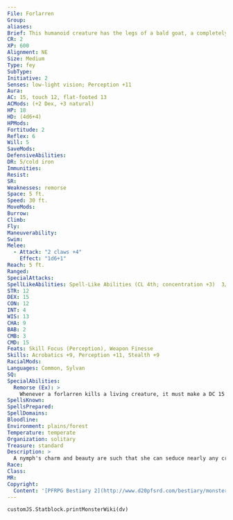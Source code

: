 ```yaml
---
File: Forlarren
Group: 
aliases: 
Brief: This humanoid creature has the legs of a bald goat, a completely hairless body, and a horned head with a sinister expression.
CR: 2
XP: 600
Alignment: NE
Size: Medium
Type: fey
SubType: 
Initiative: 2
Senses: low-light vision; Perception +11
Aura: 
AC: 15, touch 12, flat-footed 13
ACMods: (+2 Dex, +3 natural)
HP: 18
HD: (4d6+4)
HPMods: 
Fortitude: 2
Reflex: 6
Will: 5
SaveMods: 
DefensiveAbilities: 
DR: 5/cold iron
Immunities: 
Resist: 
SR: 
Weaknesses: remorse
Space: 5 ft.
Speed: 30 ft.
MoveMods: 
Burrow: 
Climb: 
Fly: 
Maneuverability: 
Swim: 
Melee: 
  - Attack: "2 claws +4"
    Effect: "1d6+1"
Reach: 5 ft.
Ranged: 
SpecialAttacks: 
SpellLikeAbilities: Spell-Like Abilities (CL 4th; concentration +3)  3/day-heat metal (DC 11)
STR: 12
DEX: 15
CON: 12
INT: 4
WIS: 13
CHA: 9
BAB: 2
CMB: 3
CMD: 15
Feats: Skill Focus (Perception), Weapon Finesse
Skills: Acrobatics +9, Perception +11, Stealth +9
RacialMods: 
Languages: Common, Sylvan
SQ: 
SpecialAbilities:
  Remorse (Ex): >
    Whenever a forlarren kills a living creature, it must make a DC 15 Will save to avoid becoming overwhelmed with remorse. If it fails this save, the forlarren becomes nauseated for 1d6 rounds. This is a mind-affecting effect.
SpellsKnown: 
SpellsPrepared: 
SpellDomains: 
Bloodline: 
Environment: plains/forest
Temperature: temperate
Organization: solitary
Treasure: standard
Description: >
  A nymph's charm and beauty are such that she can seduce nearly any creature that she sets her attentions on-and often, unfortunately, creatures she would rather not consort with.  When a nymph catches the attention of a fiend and the fiend takes advantage of the creature, the resulting offspring is not always a half-fiend.  Roughly one in 20 such incidents results instead in a strange creature known as a forlarren-a unique creature that possesses its own unusual abilities and qualities.  Few nymphs survive the ordeal of giving birth to a forlarren- those who do might attempt to raise their children in loving environments, but the evil that lurks in a forlarren's soul is powerful. In most cases where a nymph attempts to raise a forlarren child, it's only a matter of time before the forlarren grows resentful and its evil nature compels it to murder its mother.  Most forlarrens are female, and few are capable of conceiving children of their own. A forlarren grows to adulthood with astonishing speed, reaching full growth in only a year-even those who come into the world as orphans are capable of defending themselves and seeking out food. Yet despite the rapidity with which they reach maturity, few forlarrens survive to adulthood. Cast out from both sylvan and fiendish society, the typical forlarren is a lonely creature, cursed by its own existence. It detests itself and everything it sees, and soon becomes consumed by hatred of life itself. The forlarren vents its rage on good and evil alike, lashing out at anything that approaches it.  The forlarren attacks with its clawed hands, typically focusing on a single opponent at a time and attacking until it or its opponent is slain. Yet curiously, when a forlarren succeeds in killing an opponent, the kindly traits of its fey mother sometimes surface, and it shows profound remorse for its cruelty. With such a pendulum of erratic behavior, it is no wonder that forlarrens are all but incapable of forming lasting friendships-even with others of their own kind.  The majority of forlarrens inherit little in the way of the magical abilities possessed by their fey mothers, but they do gain a small measure of the powers of their fiendish fathers. In most cases, this manifests as the ability to use heat metal three times per day, but some forlarren instead gain a different spell-like ability chosen from the following list: chill metal, flame blade, flaming sphere, gust of wind, summon swarm, or warp wood.  A forlarren stands 6 feet tall and weighs about 160 pounds.  In theory, these creatures can live for hundreds of years, but most perish through violence before they turn 10.
Race: 
Class: 
MR: 
Copyright:
  Content: '[PFRPG Bestiary 2](http://www.d20pfsrd.com/bestiary/monster-listings/fey/forlarren)'
---
```

```dataviewjs
customJS.Statblock.printMonsterWiki(dv)
```
